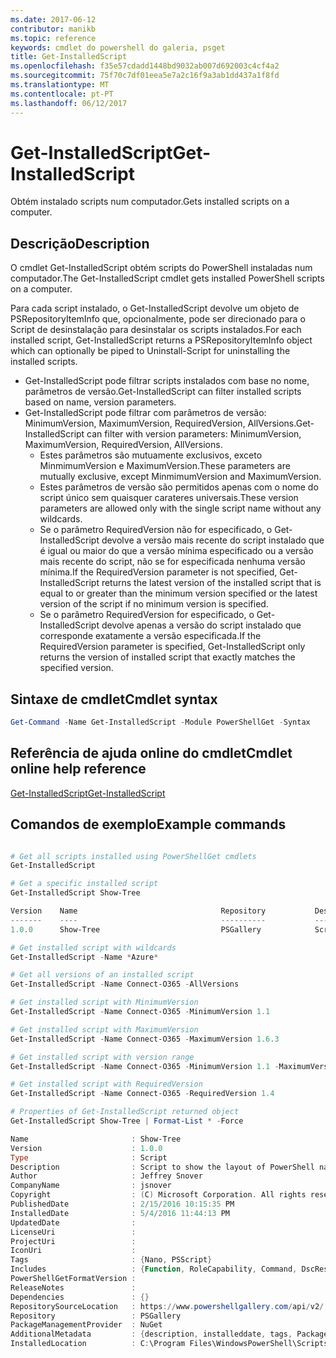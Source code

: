 ```yaml
---
ms.date: 2017-06-12
contributor: manikb
ms.topic: reference
keywords: cmdlet do powershell do galeria, psget
title: Get-InstalledScript
ms.openlocfilehash: f35e57cdadd1448bd9032ab007d692003c4cf4a2
ms.sourcegitcommit: 75f70c7df01eea5e7a2c16f9a3ab1dd437a1f8fd
ms.translationtype: MT
ms.contentlocale: pt-PT
ms.lasthandoff: 06/12/2017
---
```

# <a name="get-installedscript"></a><span data-ttu-id="990a3-103">Get-InstalledScript</span><span class="sxs-lookup"><span data-stu-id="990a3-103">Get-InstalledScript</span></span>

<span data-ttu-id="990a3-104">Obtém instalado scripts num computador.</span><span class="sxs-lookup"><span data-stu-id="990a3-104">Gets installed scripts on a computer.</span></span>

## <a name="description"></a><span data-ttu-id="990a3-105">Descrição</span><span class="sxs-lookup"><span data-stu-id="990a3-105">Description</span></span>

<span data-ttu-id="990a3-106">O cmdlet Get-InstalledScript obtém scripts do PowerShell instaladas num computador.</span><span class="sxs-lookup"><span data-stu-id="990a3-106">The Get-InstalledScript cmdlet gets installed PowerShell scripts on a computer.</span></span>

<span data-ttu-id="990a3-107">Para cada script instalado, o Get-InstalledScript devolve um objeto de PSRepositoryItemInfo que, opcionalmente, pode ser direcionado para o Script de desinstalação para desinstalar os scripts instalados.</span><span class="sxs-lookup"><span data-stu-id="990a3-107">For each installed script, Get-InstalledScript returns a PSRepositoryItemInfo object which can optionally be piped to Uninstall-Script for uninstalling the installed scripts.</span></span>

- <span data-ttu-id="990a3-108">Get-InstalledScript pode filtrar scripts instalados com base no nome, parâmetros de versão.</span><span class="sxs-lookup"><span data-stu-id="990a3-108">Get-InstalledScript can filter installed scripts based on name, version parameters.</span></span>
- <span data-ttu-id="990a3-109">Get-InstalledScript pode filtrar com parâmetros de versão: MinimumVersion, MaximumVersion, RequiredVersion, AllVersions.</span><span class="sxs-lookup"><span data-stu-id="990a3-109">Get-InstalledScript can filter with version parameters: MinimumVersion, MaximumVersion, RequiredVersion, AllVersions.</span></span>
  - <span data-ttu-id="990a3-110">Estes parâmetros são mutuamente exclusivos, exceto MinmimumVersion e MaximumVersion.</span><span class="sxs-lookup"><span data-stu-id="990a3-110">These parameters are mutually exclusive, except MinmimumVersion and MaximumVersion.</span></span>
  - <span data-ttu-id="990a3-111">Estes parâmetros de versão são permitidos apenas com o nome do script único sem quaisquer carateres universais.</span><span class="sxs-lookup"><span data-stu-id="990a3-111">These version parameters are allowed only with the single script name without any wildcards.</span></span>
  - <span data-ttu-id="990a3-112">Se o parâmetro RequiredVersion não for especificado, o Get-InstalledScript devolve a versão mais recente do script instalado que é igual ou maior do que a versão mínima especificado ou a versão mais recente do script, não se for especificada nenhuma versão mínima.</span><span class="sxs-lookup"><span data-stu-id="990a3-112">If the RequiredVersion parameter is not specified, Get-InstalledScript returns the latest version of the installed script that is equal to or greater than the minimum version specified or the latest version of the script if no minimum version is specified.</span></span> 
  - <span data-ttu-id="990a3-113">Se o parâmetro RequiredVersion for especificado, o Get-InstalledScript devolve apenas a versão do script instalado que corresponde exatamente a versão especificada.</span><span class="sxs-lookup"><span data-stu-id="990a3-113">If the RequiredVersion parameter is specified, Get-InstalledScript only returns the version of installed script that exactly matches the specified version.</span></span>

## <a name="cmdlet-syntax"></a><span data-ttu-id="990a3-114">Sintaxe de cmdlet</span><span class="sxs-lookup"><span data-stu-id="990a3-114">Cmdlet syntax</span></span>

```powershell
Get-Command -Name Get-InstalledScript -Module PowerShellGet -Syntax
```

## <a name="cmdlet-online-help-reference"></a><span data-ttu-id="990a3-115">Referência de ajuda online do cmdlet</span><span class="sxs-lookup"><span data-stu-id="990a3-115">Cmdlet online help reference</span></span>

[<span data-ttu-id="990a3-116">Get-InstalledScript</span><span class="sxs-lookup"><span data-stu-id="990a3-116">Get-InstalledScript</span></span>](http://go.microsoft.com/fwlink/?LinkId=619790)

## <a name="example-commands"></a><span data-ttu-id="990a3-117">Comandos de exemplo</span><span class="sxs-lookup"><span data-stu-id="990a3-117">Example commands</span></span>

```powershell

# Get all scripts installed using PowerShellGet cmdlets
Get-InstalledScript

# Get a specific installed script
Get-InstalledScript Show-Tree

Version    Name                                Repository           Description
-------    ----                                ----------           -----------
1.0.0      Show-Tree                           PSGallery            Script to show the layout of PowerShell namespaces (Tr...

# Get installed script with wildcards
Get-InstalledScript -Name *Azure*

# Get all versions of an installed script
Get-InstalledScript -Name Connect-O365 -AllVersions

# Get installed script with MinimumVersion
Get-InstalledScript -Name Connect-O365 -MinimumVersion 1.1

# Get installed script with MaximumVersion
Get-InstalledScript -Name Connect-O365 -MaximumVersion 1.6.3

# Get installed script with version range
Get-InstalledScript -Name Connect-O365 -MinimumVersion 1.1 -MaximumVersion 1.6.3

# Get installed script with RequiredVersion
Get-InstalledScript -Name Connect-O365 -RequiredVersion 1.4

# Properties of Get-InstalledScript returned object
Get-InstalledScript Show-Tree | Format-List * -Force

Name                       : Show-Tree
Version                    : 1.0.0
Type                       : Script
Description                : Script to show the layout of PowerShell namespaces (Trees) using ASCII
Author                     : Jeffrey Snover
CompanyName                : jsnover
Copyright                  : (C) Microsoft Corporation. All rights reserved.
PublishedDate              : 2/15/2016 10:15:35 PM
InstalledDate              : 5/4/2016 11:44:13 PM
UpdatedDate                :
LicenseUri                 :
ProjectUri                 :
IconUri                    :
Tags                       : {Nano, PSScript}
Includes                   : {Function, RoleCapability, Command, DscResource...}
PowerShellGetFormatVersion :
ReleaseNotes               :
Dependencies               : {}
RepositorySourceLocation   : https://www.powershellgallery.com/api/v2/
Repository                 : PSGallery
PackageManagementProvider  : NuGet
AdditionalMetadata         : {description, installeddate, tags, PackageManagementProvider...}
InstalledLocation          : C:\Program Files\WindowsPowerShell\Scripts


```


